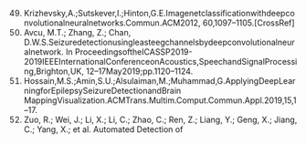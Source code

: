 49. Krizhevsky,A.;Sutskever,I.;Hinton,G.E.Imagenetclassificationwithdeepconvolutionalneuralnetworks.Commun.ACM2012,
60,1097–1105.[CrossRef]
50. Avcu, M.T.; Zhang, Z.; Chan, D.W.S.Seizuredetectionusingleasteegchannelsbydeepconvolutionalneuralnetwork. In
ProceedingsoftheICASSP2019-2019IEEEInternationalConferenceonAcoustics,SpeechandSignalProcessing,Brighton,UK,
12–17May2019;pp.1120–1124.
51. Hossain,M.S.;Amin,S.U.;Alsulaiman,M.;Muhammad,G.ApplyingDeepLearningforEpilepsySeizureDetectionandBrain
MappingVisualization.ACMTrans.Multim.Comput.Commun.Appl.2019,15,1–17.
52. Zuo, R.; Wei, J.; Li, X.; Li, C.; Zhao, C.; Ren, Z.; Liang, Y.; Geng, X.; Jiang, C.; Yang, X.; et al. Automated Detection of